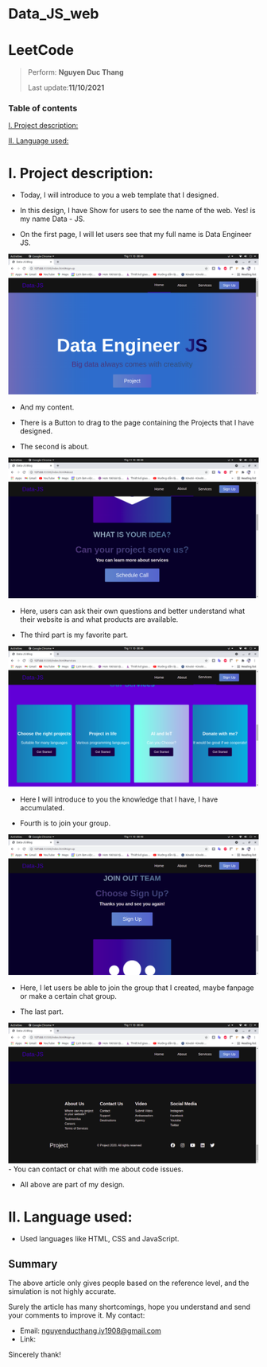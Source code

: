 # Data_JS_web
# LeetCode
> 
> Perform: **Nguyen Duc Thang**
> 
> Last update:**11/10/2021**
### Table of contents

[I. Project description:](#I)  

[II. Language used: ](#II) 

<a name = "I"></a>

# I. Project description:

- Today, I will introduce to you a web template that I designed.

- In this design, I have Show for users to see the name of the web. Yes! is my name Data - JS.


- On the first page, I will let users see that my full name is Data Engineer JS.
<img src="Screenshot from 2021-11-10 08-48-32.png">

- And my content.

- There is a Button to drag to the page containing the Projects that I have designed.

- The second is about.
<img src = "Screenshot from 2021-11-10 08-48-43.png">

- Here, users can ask their own questions and better understand what their website is and what products are available.

- The third part is my favorite part.
<img src ="Screenshot from 2021-11-10 08-48-46.png">

- Here I will introduce to you the knowledge that I have, I have accumulated.

- Fourth is to join your group.
<img src ="Screenshot from 2021-11-10 08-48-49.png">

- Here, I let users be able to join the group that I created, maybe fanpage or make a certain chat group.

- The last part.
<img src = "Screenshot from 2021-11-10 08-48-52.png">
- You can contact or chat with me about code issues.

- All above are part of my design.

<a name = "II"></a>

# II. Language used:
- Used languages ​​like HTML, CSS and JavaScript.


## Summary
The above article only gives people based on the reference level, and the simulation is not highly accurate.

Surely the article has many shortcomings, hope you understand and send your comments to improve it.
My contact:

- Email: nguyenducthang.iy1908@gmail.com
- Link: 

Sincerely thank!
